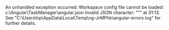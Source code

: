 An unhandled exception occurred: Workspace config file cannot be loaded: c:\Angular\TaskManager\angular.json
Invalid JSON character: "\"" at 31:13.
See "C:\Users\hp\AppData\Local\Temp\ng-JrMPhk\angular-errors.log" for further details.
